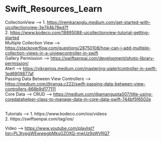 # Swift_Resources_Learn

CollectionView --> 1. https://iremkaraoglu.medium.com/get-started-with-uicollectionview-3e744b78ed7f    <br />
                   2. https://www.kodeco.com/18895088-uicollectionview-tutorial-getting-started       <br />
Multiple Collection View --> https://stackoverflow.com/questions/28750108/how-can-i-add-multiple-collection-views-in-a-uiviewcontroller-in-swift   <br />
Gallery Permission --> https://swiftsenpai.com/development/photo-library-permission/      <br />
Atert --> https://vikramios.medium.com/mastering-uialertcontroller-in-swift-1ed6909877af      <br /> 
Passing Data Between View Controllers --> https://medium.com/@ranga.c222/swift-passing-data-between-view-controllers-868b9d177111    <br />
Core Data --> CRUD --> https://medium.com/@amangupta007/title-using-coredatahelper-class-to-manage-data-in-core-data-swift-744bf5f6502e




<br />
Tutorials --> 1. https://www.kodeco.com/ios/videos      <br />
              2. https://swiftsenpai.com/tag/ios/       <br />

Video --> https://www.youtube.com/playlist?list=PL3typgWEwwpgbMksGZOXQ-mwUz9sWVRQ7


